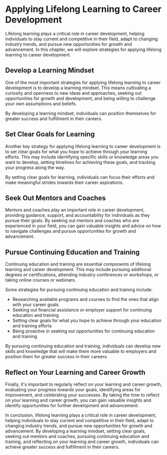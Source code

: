 # Applying Lifelong Learning to Career Development

Lifelong learning plays a critical role in career development, helping individuals to stay current and competitive in their field, adapt to changing industry trends, and pursue new opportunities for growth and advancement. In this chapter, we will explore strategies for applying lifelong learning to career development.

Develop a Learning Mindset
--------------------------

One of the most important strategies for applying lifelong learning to career development is to develop a learning mindset. This means cultivating a curiosity and openness to new ideas and approaches, seeking out opportunities for growth and development, and being willing to challenge your own assumptions and beliefs.

By developing a learning mindset, individuals can position themselves for greater success and fulfillment in their careers.

Set Clear Goals for Learning
----------------------------

Another key strategy for applying lifelong learning to career development is to set clear goals for what you hope to achieve through your learning efforts. This may include identifying specific skills or knowledge areas you want to develop, setting timelines for achieving these goals, and tracking your progress along the way.

By setting clear goals for learning, individuals can focus their efforts and make meaningful strides towards their career aspirations.

Seek Out Mentors and Coaches
----------------------------

Mentors and coaches play an important role in career development, providing guidance, support, and accountability for individuals as they pursue their goals. By seeking out mentors and coaches who are experienced in your field, you can gain valuable insights and advice on how to navigate challenges and pursue opportunities for growth and advancement.

Pursue Continuing Education and Training
----------------------------------------

Continuing education and training are essential components of lifelong learning and career development. This may include pursuing additional degrees or certifications, attending industry conferences or workshops, or taking online courses or webinars.

Some strategies for pursuing continuing education and training include:

* Researching available programs and courses to find the ones that align with your career goals
* Seeking out financial assistance or employer support for continuing education and training
* Setting clear goals for what you hope to achieve through your education and training efforts
* Being proactive in seeking out opportunities for continuing education and training

By pursuing continuing education and training, individuals can develop new skills and knowledge that will make them more valuable to employers and position them for greater success in their careers.

Reflect on Your Learning and Career Growth
------------------------------------------

Finally, it's important to regularly reflect on your learning and career growth, evaluating your progress towards your goals, identifying areas for improvement, and celebrating your successes. By taking the time to reflect on your learning and career growth, you can gain valuable insights and identify opportunities for further development and advancement.

In conclusion, lifelong learning plays a critical role in career development, helping individuals to stay current and competitive in their field, adapt to changing industry trends, and pursue new opportunities for growth and advancement. By developing a learning mindset, setting clear goals, seeking out mentors and coaches, pursuing continuing education and training, and reflecting on your learning and career growth, individuals can achieve greater success and fulfillment in their careers.
